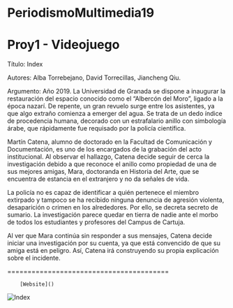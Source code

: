 # PeriodismoMultimedia19 

Proy1 -  Videojuego
========================================
Título: Index

Autores: Alba Torrebejano, David Torrecillas, Jiancheng Qiu.

Argumento: Año 2019. La Universidad de Granada se dispone a inaugurar la restauración del espacio conocido como el “Albercón del Moro”, ligado a la época nazarí. De repente, un gran revuelo surge entre los asistentes, ya que algo extraño comienza a emerger del agua. Se trata de un dedo índice de procedencia humana, decorado con un estrafalario anillo con simbología árabe, que rápidamente fue requisado por la policía científica.

Martín Catena, alumno de doctorado en la Facultad de Comunicación y Documentación, es uno de los encargados de la grabación del acto institucional. Al observar el hallazgo, Catena decide seguir de cerca la investigación debido a que reconoce el anillo como propiedad de una de sus mejores amigas, Mara, doctoranda en Historia del Arte, que se encuentra de estancia en el extranjero y no da señales de vida.

La policía no es capaz de identificar a quién pertenece el miembro extirpado y tampoco se ha recibido ninguna denuncia de agresión violenta, desaparición o crimen en los alrededores. Por ello, se decreta secreto de sumario. La investigación parece quedar en tierra de nadie ante el morbo de todos los estudiantes y profesores del Campus de Cartuja.

Al ver que Mara continúa sin responder a sus mensajes, Catena decide iniciar una investigación por su cuenta, ya que está convencido de que su amiga está en peligro. Así, Catena irá construyendo su propia explicación sobre el incidente.

========================================
    

		[Website]()
		
![Index](https://github.com/dvdcillo/PeriodismoMultimedia/blob/master/2019/Albercon.JPG)



